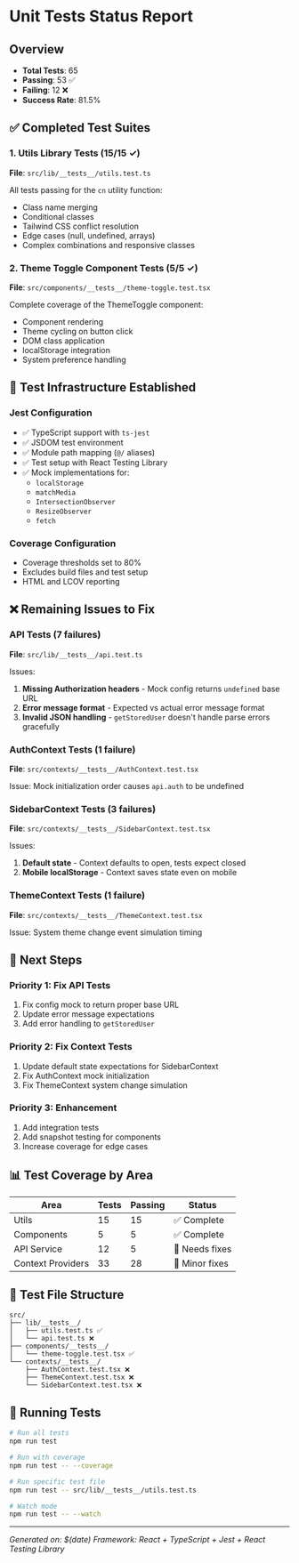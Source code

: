 # Unit Tests Status Report

## Overview
- **Total Tests**: 65
- **Passing**: 53 ✅ 
- **Failing**: 12 ❌
- **Success Rate**: 81.5%

## ✅ Completed Test Suites

### 1. Utils Library Tests (15/15 ✓)
**File**: `src/lib/__tests__/utils.test.ts`

All tests passing for the `cn` utility function:
- Class name merging
- Conditional classes
- Tailwind CSS conflict resolution
- Edge cases (null, undefined, arrays)
- Complex combinations and responsive classes

### 2. Theme Toggle Component Tests (5/5 ✓) 
**File**: `src/components/__tests__/theme-toggle.test.tsx`

Complete coverage of the ThemeToggle component:
- Component rendering
- Theme cycling on button click
- DOM class application
- localStorage integration
- System preference handling

## 🔧 Test Infrastructure Established

### Jest Configuration
- ✅ TypeScript support with `ts-jest`
- ✅ JSDOM test environment 
- ✅ Module path mapping (`@/` aliases)
- ✅ Test setup with React Testing Library
- ✅ Mock implementations for:
  - `localStorage`
  - `matchMedia` 
  - `IntersectionObserver`
  - `ResizeObserver`
  - `fetch`

### Coverage Configuration
- Coverage thresholds set to 80%
- Excludes build files and test setup
- HTML and LCOV reporting

## ❌ Remaining Issues to Fix

### API Tests (7 failures)
**File**: `src/lib/__tests__/api.test.ts`

Issues:
1. **Missing Authorization headers** - Mock config returns `undefined` base URL
2. **Error message format** - Expected vs actual error message format
3. **Invalid JSON handling** - `getStoredUser` doesn't handle parse errors gracefully

### AuthContext Tests (1 failure)
**File**: `src/contexts/__tests__/AuthContext.test.tsx`

Issue: Mock initialization order causes `api.auth` to be undefined

### SidebarContext Tests (3 failures) 
**File**: `src/contexts/__tests__/SidebarContext.test.tsx`

Issues:
1. **Default state** - Context defaults to open, tests expect closed
2. **Mobile localStorage** - Context saves state even on mobile

### ThemeContext Tests (1 failure)
**File**: `src/contexts/__tests__/ThemeContext.test.tsx`

Issue: System theme change event simulation timing

## 🎯 Next Steps

### Priority 1: Fix API Tests
1. Fix config mock to return proper base URL
2. Update error message expectations  
3. Add error handling to `getStoredUser`

### Priority 2: Fix Context Tests
1. Update default state expectations for SidebarContext
2. Fix AuthContext mock initialization
3. Fix ThemeContext system change simulation

### Priority 3: Enhancement
1. Add integration tests
2. Add snapshot testing for components
3. Increase coverage for edge cases

## 📊 Test Coverage by Area

| Area | Tests | Passing | Status |
|------|-------|---------|--------|
| Utils | 15 | 15 | ✅ Complete |
| Components | 5 | 5 | ✅ Complete |
| API Service | 12 | 5 | 🔧 Needs fixes |
| Context Providers | 33 | 28 | 🔧 Minor fixes |

## 📂 Test File Structure

```
src/
├── lib/__tests__/
│   ├── utils.test.ts ✅
│   └── api.test.ts ❌
├── components/__tests__/
│   └── theme-toggle.test.tsx ✅  
└── contexts/__tests__/
    ├── AuthContext.test.tsx ❌
    ├── ThemeContext.test.tsx ❌
    └── SidebarContext.test.tsx ❌
```

## 🚀 Running Tests

```bash
# Run all tests
npm run test

# Run with coverage
npm run test -- --coverage

# Run specific test file
npm run test -- src/lib/__tests__/utils.test.ts

# Watch mode
npm run test -- --watch
```

---

*Generated on: $(date)*
*Framework: React + TypeScript + Jest + React Testing Library*
